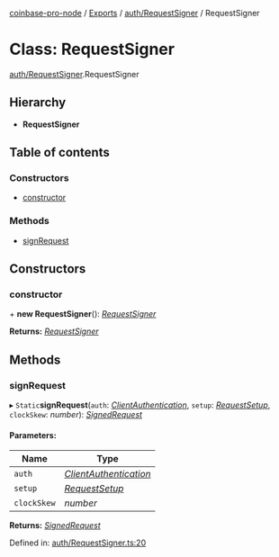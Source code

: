 [coinbase-pro-node](../README.md) / [Exports](../modules.md) / [auth/RequestSigner](../modules/auth_requestsigner.md) / RequestSigner

# Class: RequestSigner

[auth/RequestSigner](../modules/auth_requestsigner.md).RequestSigner

## Hierarchy

- **RequestSigner**

## Table of contents

### Constructors

- [constructor](auth_requestsigner.requestsigner.md#constructor)

### Methods

- [signRequest](auth_requestsigner.requestsigner.md#signrequest)

## Constructors

### constructor

\+ **new RequestSigner**(): [_RequestSigner_](auth_requestsigner.requestsigner.md)

**Returns:** [_RequestSigner_](auth_requestsigner.requestsigner.md)

## Methods

### signRequest

▸ `Static`**signRequest**(`auth`: [_ClientAuthentication_](../modules/coinbasepro.md#clientauthentication), `setup`: [_RequestSetup_](../interfaces/auth_requestsigner.requestsetup.md), `clockSkew`: _number_): [_SignedRequest_](../interfaces/auth_requestsigner.signedrequest.md)

#### Parameters:

| Name        | Type                                                                     |
| ----------- | ------------------------------------------------------------------------ |
| `auth`      | [_ClientAuthentication_](../modules/coinbasepro.md#clientauthentication) |
| `setup`     | [_RequestSetup_](../interfaces/auth_requestsigner.requestsetup.md)       |
| `clockSkew` | _number_                                                                 |

**Returns:** [_SignedRequest_](../interfaces/auth_requestsigner.signedrequest.md)

Defined in: [auth/RequestSigner.ts:20](https://github.com/bennycode/coinbase-pro-node/blob/a4b1aac/src/auth/RequestSigner.ts#L20)

